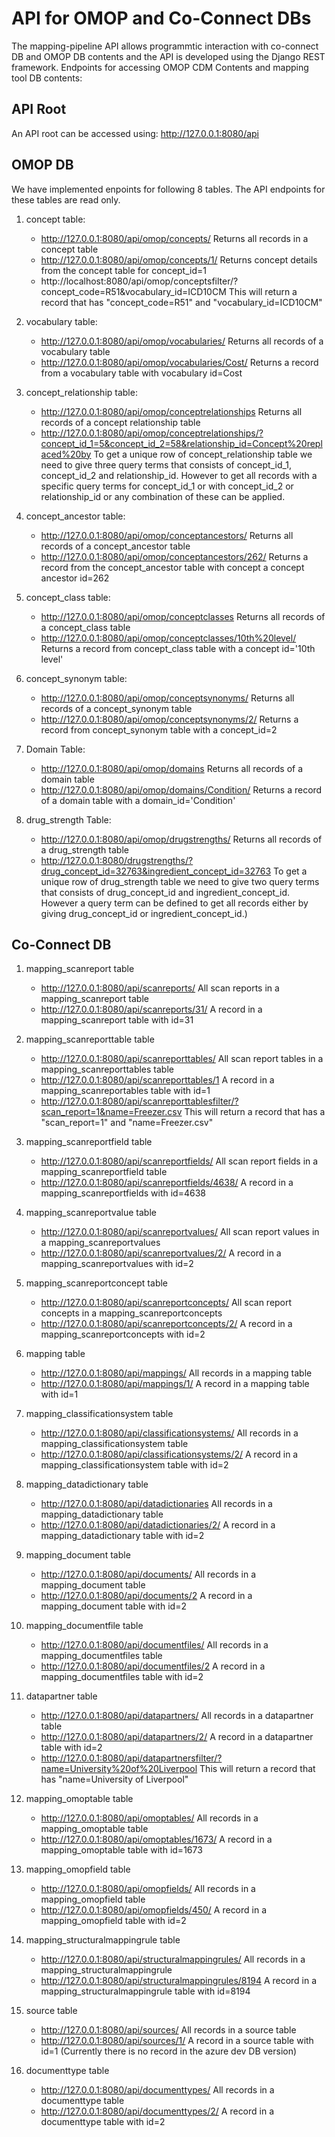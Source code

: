 # API for OMOP and Co-Connect DBs

The mapping-pipeline API allows programmtic interaction with co-connect DB and OMOP DB contents and the API is developed using the Django REST framework.  Endpoints for accessing OMOP CDM Contents and mapping tool DB contents:

## API Root
An API root can be accessed using: http://127.0.0.1:8080/api

## OMOP DB 
We have implemented enpoints for following 8 tables. The API endpoints for these tables are read only. 

1. concept table: 
    * http://127.0.0.1:8080/api/omop/concepts/ Returns all records in a concept table
    * http://127.0.0.1:8080/api/omop/concepts/1/ Returns concept details from the concept table for concept_id=1 
    * http://localhost:8080/api/omop/conceptsfilter/?concept_code=R51&vocabulary_id=ICD10CM This will return a record that has "concept_code=R51" and "vocabulary_id=ICD10CM"
2. vocabulary table: 
    * http://127.0.0.1:8080/api/omop/vocabularies/ Returns all records of a vocabulary table
    * http://127.0.0.1:8080/api/omop/vocabularies/Cost/	Returns a record from a vocabulary table with vocabulary id=Cost

3. concept_relationship table: 
    * http://127.0.0.1:8080/api/omop/conceptrelationships Returns all records of a concept relationship table
    * http://127.0.0.1:8080/api/omop/conceptrelationships/?concept_id_1=5&concept_id_2=58&relationship_id=Concept%20replaced%20by To get a unique row of concept_relationship table we need to give three query terms that consists of concept_id_1, concept_id_2 and relationship_id. However to get all records with a specific query terms for concept_id_1 or with concept_id_2 or relationship_id or any combination of these can be applied.

4. concept_ancestor table: 
    * http://127.0.0.1:8080/api/omop/conceptancestors/ Returns all records of a concept_ancestor table
    * http://127.0.0.1:8080/api/omop/conceptancestors/262/ Returns a record from the concept_ancestor table with concept a concept ancestor id=262
	
5. concept_class table: 
    * http://127.0.0.1:8080/api/omop/conceptclasses	Returns all records of a concept_class table
    * http://127.0.0.1:8080/api/omop/conceptclasses/10th%20level/ Returns a record from concept_class table with a concept id='10th level'

6. concept_synonym table: 
    * http://127.0.0.1:8080/api/omop/conceptsynonyms/ Returns all records of a concept_synonym table
    * http://127.0.0.1:8080/api/omop/conceptsynonyms/2/ Returns a record from concept_synonym table with a concept_id=2
	
7. Domain Table: 
    * http://127.0.0.1:8080/api/omop/domains Returns all records of a domain table
    * http://127.0.0.1:8080/api/omop/domains/Condition/	Returns a record of a domain table with a domain_id='Condition'

8. drug_strength Table: 
    * http://127.0.0.1:8080/api/omop/drugstrengths/	Returns all records of a drug_strength table
    * http://127.0.0.1:8080/drugstrengths/?drug_concept_id=32763&ingredient_concept_id=32763 To get a unique row of drug_strength table we need to give two query terms that consists of drug_concept_id and ingredient_concept_id. However a query term can be defined to get all records either by giving drug_concept_id or ingredient_concept_id.)
	
## Co-Connect DB

1. mapping_scanreport table
    * http://127.0.0.1:8080/api/scanreports/ All scan reports in a mapping_scanreport table
    * http://127.0.0.1:8080/api/scanreports/31/ A record in a mapping_scanreport table with id=31
	
2. mapping_scanreporttable table
    * http://127.0.0.1:8080/api/scanreporttables/ All scan report tables in a mapping_scanreporttables table
    * http://127.0.0.1:8080/api/scanreporttables/1 A record in a mapping_scanreportables table with id=1
	* http://127.0.0.1:8080/api/scanreporttablesfilter/?scan_report=1&name=Freezer.csv This will return a record that has a "scan_report=1" and "name=Freezer.csv"
	
3. mapping_scanreportfield table
    * http://127.0.0.1:8080/api/scanreportfields/ All scan report fields in a mapping_scanreportfield table
    * http://127.0.0.1:8080/api/scanreportfields/4638/ A record in a mapping_scanreportfields with id=4638 

4. mapping_scanreportvalue table
    * http://127.0.0.1:8080/api/scanreportvalues/ All scan report values in a mapping_scanreportvalues
    * http://127.0.0.1:8080/api/scanreportvalues/2/ A record in a mapping_scanreportvalues with id=2

5. mapping_scanreportconcept table	
    * http://127.0.0.1:8080/api/scanreportconcepts/ All scan report concepts in a mapping_scanreportconcepts
    * http://127.0.0.1:8080/api/scanreportconcepts/2/ A record in a mapping_scanreportconcepts with id=2
	
6. mapping table	
    * http://127.0.0.1:8080/api/mappings/ All records in a mapping table
    * http://127.0.0.1:8080/api/mappings/1/ A record in a mapping table with id=1

7. mapping_classificationsystem table	
    * http://127.0.0.1:8080/api/classificationsystems/ All records in a mapping_classificationsystem table
    * http://127.0.0.1:8080/api/classificationsystems/2/ A record in a mapping_classificationsystem table with id=2

8. mapping_datadictionary table	
    * http://127.0.0.1:8080/api/datadictionaries All records in a mapping_datadictionary table
    * http://127.0.0.1:8080/api/datadictionaries/2/ A record in a mapping_datadictionary table with id=2

9. mapping_document table	
    * http://127.0.0.1:8080/api/documents/ All records in a mapping_document table
    * http://127.0.0.1:8080/api/documents/2 A record in a mapping_document table with id=2

10. mapping_documentfile table	
    * http://127.0.0.1:8080/api/documentfiles/ All records in a mapping_documentfiles table
    * http://127.0.0.1:8080/api/documentfiles/2 A record in a mapping_documentfiles table with id=2

11. datapartner table	
     * http://127.0.0.1:8080/api/datapartners/ All records in a datapartner table
     * http://127.0.0.1:8080/api/datapartners/2/ A record in a datapartner table with id=2
     * http://127.0.0.1:8080/api/datapartnersfilter/?name=University%20of%20Liverpool This will return a record that has "name=University of Liverpool"

12. mapping_omoptable table	
     * http://127.0.0.1:8080/api/omoptables/ All records in a mapping_omoptable table
     * http://127.0.0.1:8080/api/omoptables/1673/ A record in a mapping_omoptable table with id=1673

13. mapping_omopfield table	
     * http://127.0.0.1:8080/api/omopfields/ All records in a mapping_omopfield table
     * http://127.0.0.1:8080/api/omopfields/450/ A record in a mapping_omopfield table with id=2

14. mapping_structuralmappingrule table	
     * http://127.0.0.1:8080/api/structuralmappingrules/ All records in a mapping_structuralmappingrule
     * http://127.0.0.1:8080/api/structuralmappingrules/8194 A record in a mapping_structuralmappingrule table with id=8194	
	
15. source table	
     * http://127.0.0.1:8080/api/sources/ All records in a source table
     * http://127.0.0.1:8080/api/sources/1/ A record in a source table with id=1   (Currently there is no record in the azure dev DB version)
		
16. documenttype table	
     * http://127.0.0.1:8080/api/documenttypes/ All records in a documenttype table
     * http://127.0.0.1:8080/api/documenttypes/2/ A record in a documenttype table with id=2
	
